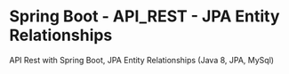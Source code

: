 # Spring Boot - API_REST - JPA Entity Relationships
API Rest with Spring Boot, JPA Entity Relationships (Java 8, JPA, MySql)
